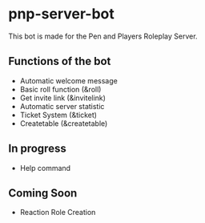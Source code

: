 # pnp-server-bot
This bot is made for the Pen and Players Roleplay Server.

## Functions of the bot
- Automatic welcome message
- Basic roll function (&roll)
- Get invite link (&invitelink)
- Automatic server statistic
- Ticket System (&ticket)
- Createtable (&createtable)

## In progress
- Help command

## Coming Soon
- Reaction Role Creation